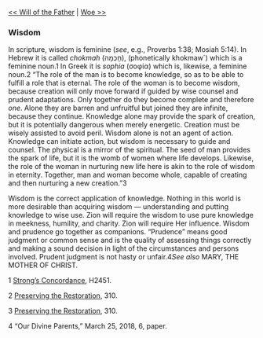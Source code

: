[<< Will of the Father](Will%20of%20the%20Father)  |  [Woe >>](Woe)

### Wisdom
In scripture, wisdom is feminine (*see*, e.g., Proverbs 1:38; Mosiah 5:14). In Hebrew it is called *chokmah* (חָכְמָה), (phonetically khokmaw´) which is a feminine noun.1 In Greek it is *sophia* (σοφία) which is, likewise, a feminine noun.2 “The role of the man is to become knowledge, so as to be able to fulfill a role that is eternal. The role of the woman is to become wisdom, because creation will only move forward if guided by wise counsel and prudent adaptations. Only together do they become complete and therefore *one*. Alone they are barren and unfruitful but joined they are infinite, because they continue. Knowledge alone may provide the spark of creation, but it is potentially dangerous when merely energetic. Creation must be wisely assisted to avoid peril. Wisdom alone is not an agent of action. Knowledge can initiate action, but wisdom is necessary to guide and counsel. The physical is a mirror of the spiritual. The seed of man provides the spark of life, but it is the womb of women where life develops. Likewise, the role of the woman in nurturing new life here is akin to the role of wisdom in eternity. Together, man and woman become whole, capable of creating and then nurturing a new creation.”3

Wisdom is the correct application of knowledge. Nothing in this world is more desirable than acquiring wisdom — understanding and putting knowledge to wise use. Zion will require the wisdom to use pure knowledge in meekness, humility, and charity. Zion will require Her influence. Wisdom and prudence go together as companions. “Prudence” means good judgment or common sense and is the quality of assessing things correctly and making a sound decision in light of the circumstances and persons involved. Prudent judgment is not hasty or unfair.4*See also* MARY, THE MOTHER OF CHRIST.



1
[Strong’s Concordance](#), H2451.


2
[Preserving the Restoration](#), 310.


3
[Preserving the Restoration](#), 310.


4 “Our Divine Parents,” March 25, 2018, 6, paper.